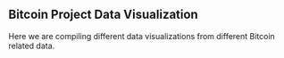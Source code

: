 ## Bitcoin Project Data Visualization

Here we are compiling different data visualizations from different Bitcoin related data. 
